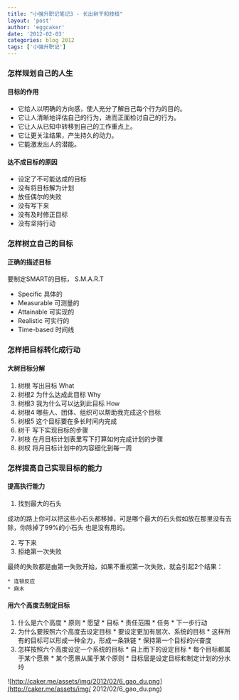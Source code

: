 ```yaml
---
title: "小强升职记笔记3 - 长出树干和枝桠" 
layout: 'post'
author: 'eggcaker'
date: '2012-02-03'
categories: blog 2012
tags: ['小强升职记']
---
```



### 怎样规划自己的人生

#### 目标的作用

  * 它给人以明确的方向感，使人充分了解自己每个行为的目的。 
  * 它让人清晰地评估自己的行为，进而正面检讨自己的行为。 
  * 它让人从已知中转移到自己的工作重点上。 
  * 它让更关注结果，产生持久的动力。 
  * 它能激发出人的潜能。 

#### 达不成目标的原因

  * 设定了不可能达成的目标 
  * 没有将目标解为计划 
  * 放任偶尔的失败 
  * 没有写下来 
  * 没有及时修正目标 
  * 没有坚持行动 

### 怎样树立自己的目标

#### 正确的描述目标

要制定SMART的目标， S.M.A.R.T

  * Specific 具体的 
  * Measurable 可测量的 
  * Attainable 可实现的 
  * Realistic 可实行的 
  * Time-based 时间线 

### 怎样把目标转化成行动

#### 大树目标分解

  1. 树根 写出目标 What 
  2. 树根2 为什么达成此目标 Why 
  3. 树根3 我为什么可以达到此目标 How 
  4. 树根4 哪些人、团体、组织可以帮助我完成这个目标 
  5. 树根5 这个目标要在多长时间内完成 
  6. 树干 写下实现目标的步骤 
  7. 树枝 在月目标计划表里写下打算如何完成计划的步骤 
  8. 树杈 将月目标计划中的内容细化到每一周 

### 怎样提高自己实现目标的能力

#### 提高执行能力

  1. 找到最大的石头 

成功的路上你可以把这些小石头都移掉，可是哪个最大的石头假如放在那里没有去除，你除掉了99%的小石头 也是没有用的。

  2. 写下来 
  3. 拒绝第一次失败 

最终的失败都是由第一失败开始，如果不重视第一次失败，就会引起2个结果：

    * 连锁反应 
    * 麻木 

#### 用六个高度去制定目标

  1. 什么是六个高度 
    * 原则 
    * 愿望 
    * 目标 
    * 责任范围 
    * 任务 
    * 下一步行动 
  2. 为什么要按照六个高度去设定目标 
    * 要设定更加有层次、系统的目标 
    * 这样所有的目标可以形成一种全力，形成一条铁链 
    * 保持第一个目标的兴奋度 
  3. 怎样按照六个高度设定一个系统的目标 
    * 自上而下的设定目标 
    * 每个目标都属于某个愿景 
    * 某个愿景从属于某个原则 
    * 目标层是设定目标和制定计划的分水坽 

![http://caker.me/assets/img/2012/02/6_gao_du.png](http://caker.me/assets/img/
2012/02/6_gao_du.png)

